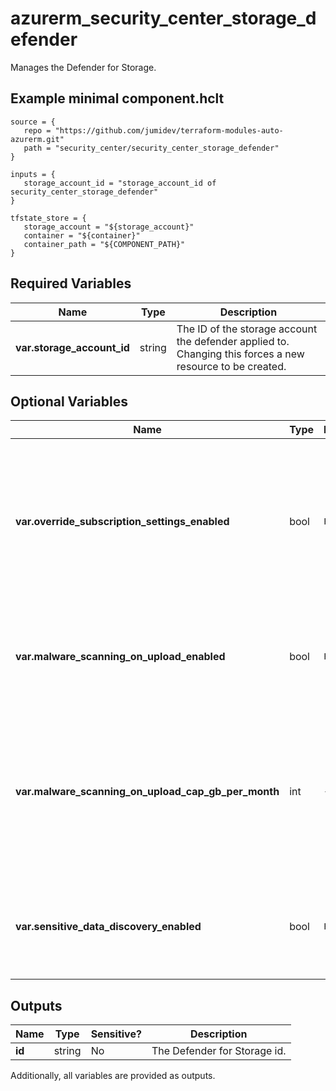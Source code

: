 # azurerm_security_center_storage_defender

Manages the Defender for Storage.

## Example minimal component.hclt

```hcl
source = {
   repo = "https://github.com/jumidev/terraform-modules-auto-azurerm.git" 
   path = "security_center/security_center_storage_defender" 
}

inputs = {
   storage_account_id = "storage_account_id of security_center_storage_defender" 
}

tfstate_store = {
   storage_account = "${storage_account}" 
   container = "${container}" 
   container_path = "${COMPONENT_PATH}" 
}

```

## Required Variables

| Name | Type |  Description |
| ---- | --------- |  ----------- |
| **var.storage_account_id** | string |  The ID of the storage account the defender applied to. Changing this forces a new resource to be created. | 

## Optional Variables

| Name | Type |  Default  |  Description |
| ---- | --------- |  ----------- | ----------- |
| **var.override_subscription_settings_enabled** | bool |  `False`  |  Whether the settings defined for this storage account should override the settings defined for the subscription. Defaults to `false`. | 
| **var.malware_scanning_on_upload_enabled** | bool |  `False`  |  Whether On Upload malware scanning should be enabled. Defaults to `false`. | 
| **var.malware_scanning_on_upload_cap_gb_per_month** | int |  `-1`  |  The max GB to be scanned per Month. Must be `-1` or above `0`. Omit this property or set to `-1` if no capping is needed. Defaults to `-1`. | 
| **var.sensitive_data_discovery_enabled** | bool |  `False`  |  Whether Sensitive Data Discovery should be enabled. Defaults to `false`. | 



## Outputs

| Name | Type | Sensitive? | Description |
| ---- | ---- | --------- | --------- |
| **id** | string | No  | The Defender for Storage id. | 

Additionally, all variables are provided as outputs.
